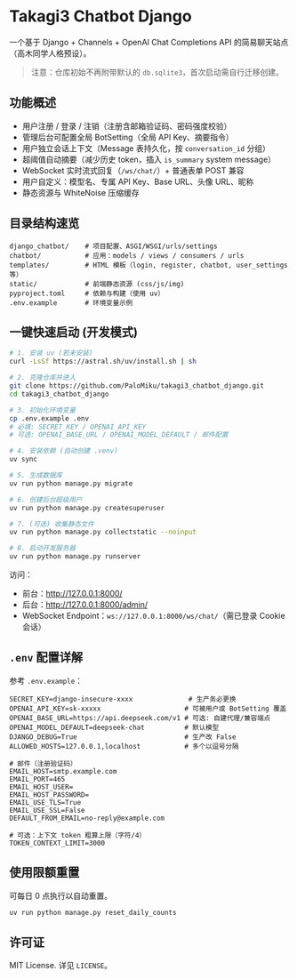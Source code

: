 # Takagi3 Chatbot Django

一个基于 Django + Channels + OpenAI Chat Completions API 的简易聊天站点（高木同学人格预设）。

> 注意：仓库初始不再附带默认的 `db.sqlite3`，首次启动需自行迁移创建。

## 功能概述
* 用户注册 / 登录 / 注销（注册含邮箱验证码、密码强度校验）
* 管理后台可配置全局 BotSetting（全局 API Key、摘要指令）
* 用户独立会话上下文（Message 表持久化，按 `conversation_id` 分组）
* 超阈值自动摘要（减少历史 token，插入 `is_summary` system message）
* WebSocket 实时流式回复（`/ws/chat/`）+ 普通表单 POST 兼容
* 用户自定义：模型名、专属 API Key、Base URL、头像 URL、昵称
* 静态资源与 WhiteNoise 压缩缓存

## 目录结构速览
```
django_chatbot/    # 项目配置、ASGI/WSGI/urls/settings
chatbot/           # 应用：models / views / consumers / urls
templates/         # HTML 模板（login, register, chatbot, user_settings 等）
static/            # 前端静态资源 (css/js/img)
pyproject.toml     # 依赖与构建（使用 uv）
.env.example       # 环境变量示例
```

## 一键快速启动 (开发模式)
```bash
# 1. 安装 uv (若未安装)
curl -LsSf https://astral.sh/uv/install.sh | sh

# 2. 克隆仓库并进入
git clone https://github.com/PaloMiku/takagi3_chatbot_django.git
cd takagi3_chatbot_django

# 3. 初始化环境变量
cp .env.example .env
# 必填: SECRET_KEY / OPENAI_API_KEY
# 可选: OPENAI_BASE_URL / OPENAI_MODEL_DEFAULT / 邮件配置

# 4. 安装依赖 (自动创建 .venv)
uv sync

# 5. 生成数据库
uv run python manage.py migrate

# 6. 创建后台超级用户
uv run python manage.py createsuperuser

# 7. (可选) 收集静态文件
uv run python manage.py collectstatic --noinput

# 8. 启动开发服务器
uv run python manage.py runserver

```
访问：
* 前台：http://127.0.0.1:8000/
* 后台：http://127.0.0.1:8000/admin/
* WebSocket Endpoint：`ws://127.0.0.1:8000/ws/chat/`（需已登录 Cookie 会话）

## `.env` 配置详解
参考 `.env.example`：
```
SECRET_KEY=django-insecure-xxxx              # 生产务必更换
OPENAI_API_KEY=sk-xxxxx                     # 可被用户或 BotSetting 覆盖
OPENAI_BASE_URL=https://api.deepseek.com/v1 # 可选: 自建代理/兼容端点
OPENAI_MODEL_DEFAULT=deepseek-chat          # 默认模型
DJANGO_DEBUG=True                           # 生产改 False
ALLOWED_HOSTS=127.0.0.1,localhost           # 多个以逗号分隔

# 邮件（注册验证码）
EMAIL_HOST=smtp.example.com
EMAIL_PORT=465
EMAIL_HOST_USER=
EMAIL_HOST_PASSWORD=
EMAIL_USE_TLS=True
EMAIL_USE_SSL=False
DEFAULT_FROM_EMAIL=no-reply@example.com

# 可选：上下文 token 粗算上限（字符/4）
TOKEN_CONTEXT_LIMIT=3000
```

## 使用限额重置

可每日 0 点执行以自动重置。

```bash
uv run python manage.py reset_daily_counts
```

## 许可证
MIT License. 详见 `LICENSE`。
